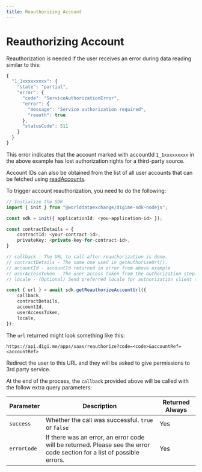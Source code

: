 ```yaml
---
title: Reauthorizing Account
---
```


# Reauthorizing Account

Reauthorization is needed if the user receives an error during data reading similar to this:

```typescript
{
  "1_1xxxxxxxxx": {
    "state": "partial",
    "error": {
      "code": "ServiceAuthorizationError",
      "error": {
        "message": "Service authorization required",
        "reauth": true
      },
      "statusCode": 511
    }
  }
}
```

This error indicates that the account marked with accountId `1_1xxxxxxxxx` in the above example has lost authorization rights for a third-party source.

Account IDs can also be obtained from the list of all user accounts that can be fetched using [readAccounts](read-accounts.md).

To trigger account reauthorization, you need to do the following:

```typescript
// Initialize the SDK
import { init } from "@worlddataexchange/digime-sdk-nodejs";

const sdk = init({ applicationId: <you-application-id> });

const contractDetails = {
    contractId: <your-contract-id>,
    privateKey: <private-key-for-contract-id>,
}

// callback - The URL to call after reauthorization is done.
// contractDetails - The same one used in getAuthorizeUrl().
// accountId - accountId returned in error from above example
// userAccessToken - The user access token from the authorization step.
// locale - (Optional) Send preferred locale for authorization client to be used. Default is en.

const { url } = await sdk.getReauthorizeAccountUrl({
    callback,
    contractDetails,
    accountId,
    userAccessToken,
    locale,
});

```

The `url` returned might look something like this:

```
https://api.digi.me/apps/saas/reauthorize?code=<code>&accountRef=<accountRef>
```

Redirect the user to this URL and they will be asked to give permissions to 3rd party service.

At the end of the process, the `callback` provided above will be called with the follow extra query parameters:

| Parameter   | Description                                                                                                             | Returned Always |
| ----------- | ----------------------------------------------------------------------------------------------------------------------- | --------------- |
| `success`   | Whether the call was successful. `true` or `false`                                                                      | Yes             |
| `errorCode` | If there was an error, an error code will be returned. Please see the error code section for a list of possible errors. | Yes             |
